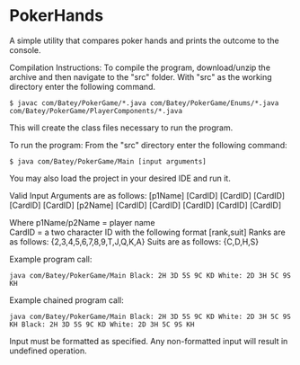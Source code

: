 # PokerHands

A simple utility that compares poker hands and prints the outcome to the console.

Compilation Instructions:
To compile the program, download/unzip the archive and then navigate to the "src" folder.
With "src" as the working directory enter the following command.
```
$ javac com/Batey/PokerGame/*.java com/Batey/PokerGame/Enums/*.java com/Batey/PokerGame/PlayerComponents/*.java
```
This will create the class files necessary to run the program.

To run the program:
From the "src" directory enter the following command:
```
$ java com/Batey/PokerGame/Main [input arguments]
```
You may also load the project in your desired IDE and run it.

Valid Input Arguments are as follows:
[p1Name] [CardID] [CardID] [CardID] [CardID] [CardID] [p2Name] [CardID] [CardID] [CardID] [CardID] [CardID]

Where p1Name/p2Name = player name     
CardID = a two character ID with the following format [rank,suit] 
Ranks are as follows: {2,3,4,5,6,7,8,9,T,J,Q,K,A} 
Suits are as follows: {C,D,H,S} 

Example program call:
```
java com/Batey/PokerGame/Main Black: 2H 3D 5S 9C KD White: 2D 3H 5C 9S KH
```
Example chained program call:
```
java com/Batey/PokerGame/Main Black: 2H 3D 5S 9C KD White: 2D 3H 5C 9S KH Black: 2H 3D 5S 9C KD White: 2D 3H 5C 9S KH
```
Input must be formatted as specified. Any non-formatted input will result in undefined operation.
